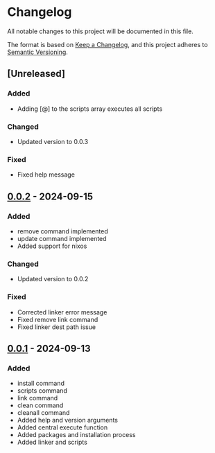 # Changelog

All notable changes to this project will be documented in this file.

The format is based on [Keep a Changelog](https://keepachangelog.com/en/1.1.0/), and this project adheres to [Semantic Versioning](https://semver.org/spec/v2.0.0.html).


## [Unreleased]

### Added

- Adding [@] to the scripts array executes all scripts

### Changed

- Updated version to 0.0.3

### Fixed

- Fixed help message


## [0.0.2] - 2024-09-15 

### Added

- remove command implemented
- update command implemented
- Added support for nixos

### Changed

- Updated version to 0.0.2

### Fixed

- Corrected linker error message
- Fixed remove link command
- Fixed linker dest path issue


## [0.0.1] - 2024-09-13 

### Added

- install command
- scripts command
- link command
- clean command
- cleanall command
- Added help and version arguments
- Added central execute function
- Added packages and installation process
- Added linker and scripts


[0.0.1]: https://github.com/KDesp73/dotman/releases/tag/v0.0.1
[0.0.2]: https://github.com/KDesp73/dotman/releases/tag/v0.0.2

